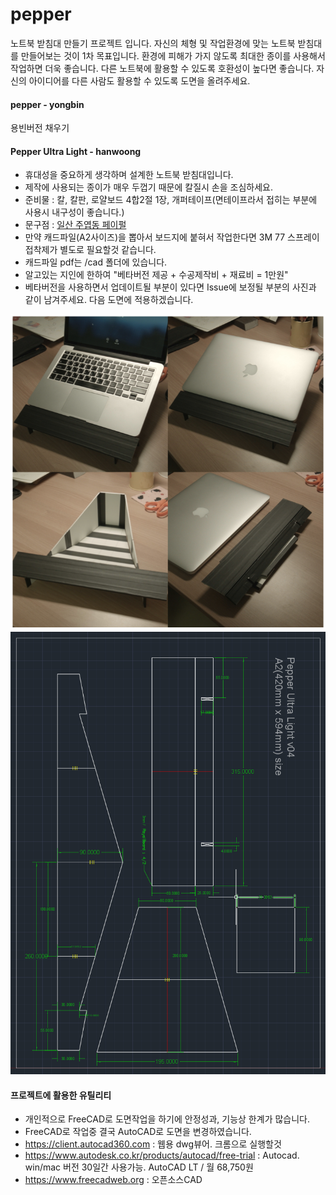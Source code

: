 # pepper
노트북 받침대 만들기 프로젝트 입니다.
자신의 체형 및 작업환경에 맞는 노트북 받침대를 만들어보는 것이 1차 목표입니다.
환경에 피해가 가지 않도록 최대한 종이를 사용해서 작업하면 더욱 좋습니다.
다른 노트북에 활용할 수 있도록 호환성이 높다면 좋습니다.
자신의 아이디어를 다른 사람도 활용할 수 있도록 도면을 올려주세요.

#### pepper - yongbin
용빈버전 채우기

#### Pepper Ultra Light - hanwoong
- 휴대성을 중요하게 생각하며 설계한 노트북 받침대입니다.
- 제작에 사용되는 종이가 매우 두껍기 때문에 칼질시 손을 조심하세요.
- 준비물 : 칼, 칼판, 로얄보드 4합2절 1장, 개퍼테이프(면테이프라서 접히는 부분에 사용시 내구성이 좋습니다.)
- 문구점 : [일산 주엽동 페이펄](https://www.google.co.kr/maps/place/페이펄문구센터+주엽지점/@37.6682435,126.7643637,15z/data=!4m5!3m4!1s0x0:0x9e9ea9640693357b!8m2!3d37.6682435!4d126.7643637) 
- 만약 캐드파일(A2사이즈)을 뽑아서 보드지에 붙혀서 작업한다면 3M 77 스프레이접착제가 별도로 필요할것 같습니다.
- 캐드파일 pdf는 /cad 폴더에 있습니다.
- 알고있는 지인에 한하여 "베타버전 제공 + 수공제작비 + 재료비 = 1만원"
- 베타버전을 사용하면서 업데이트될 부분이 있다면 Issue에 보정될 부분의 사진과 같이 남겨주세요. 다음 도면에 적용하겠습니다.

![alt_preview_pepper_ultra_light](https://raw.githubusercontent.com/lazypic/pepper/master/cad/preview_pepper_ultra_light.png)
![alt_screenshot_pepper_ultra_light](https://raw.githubusercontent.com/lazypic/pepper/master/cad/screenshot_pepper_ultra_light.png)

#### 프로젝트에 활용한 유틸리티
- 개인적으로 FreeCAD로 도면작업을 하기에 안정성과, 기능상 한계가 많습니다.
- FreeCAD로 작업중 결국 AutoCAD로 도면을 변경하였습니다.
- https://client.autocad360.com : 웹용 dwg뷰어. 크롬으로 실행할것
- https://www.autodesk.co.kr/products/autocad/free-trial : Autocad. win/mac 버전 30일간 사용가능. AutoCAD LT / 월 68,750원
- https://www.freecadweb.org : 오픈소스CAD

